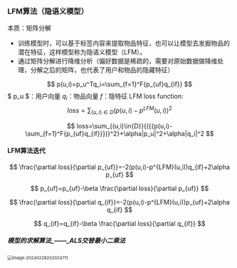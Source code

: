 ### LFM算法（隐语义模型）
本质：矩阵分解

- 训练模型时，可以基于标签内容来提取物品特征，也可以让模型去发掘物品的潜在特征，这样模型称为隐语义模型（LFM）。
- 通过矩阵分解进行降维分析（偏好数据是稀疏的，需要对原始数据做降维处理，分解之后的矩阵，也代表了用户和物品的隐藏特征）

$$
p(u,i)=p_u^Tq_i=\sum_{f=1}^F{p_{uf}q_{if}}
$$
$ p_u $：用户向量    $q_i$：物品向量     $f$：隐特征
LFM loss function:
$$
loss=\sum_{(u,i)\in{D}}{(p(u,i)-p^{LFM}(u,i))^2}
$$

$$
loss=\sum_{(u,i)\in{D}}{({{p(u,i)-\sum_{f=1}^F{p_{uf}q_{if}}})}^2}+\alpha|p_u|^2+\alpha|q_i|^2
$$

#### LFM算法迭代

$$
\frac{\partial loss}{\partial p_{uf}}=-2(p(u,i)-p^{LFM}(u,i))q_{if}+2\alpha p_{uf}
$$

$$
p_{uf}=p_{uf}-\beta \frac{\partial loss}{\partial p_{uf}}
$$

$$
\frac{\partial loss}{\partial q_{if}}=-2(p(u,i)-p^{LFM}(u,i))p_{uf}+2\alpha q_{if}
$$

$$
q_{if}=q_{if}-\beta \frac{\partial loss}{\partial q_{if}}
$$



##### 模型的求解算法_——_ALS交替最小二乘法

<img src="C:\Users\56234\AppData\Roaming\Typora\typora-user-images\image-20240228202024711.png" alt="image-20240228202024711" style="zoom:67%;" />

